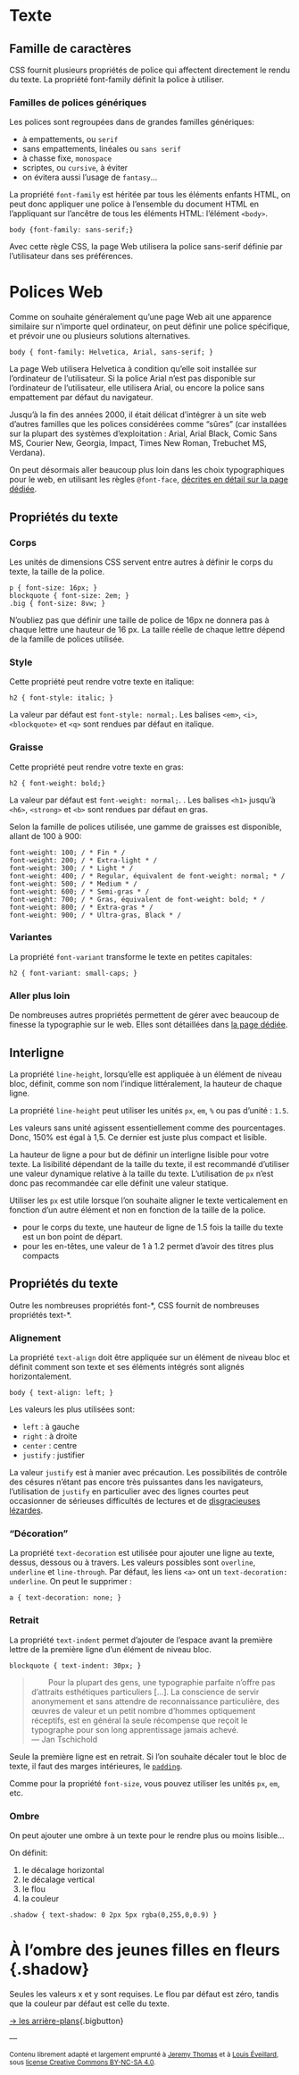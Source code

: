 # Texte

## Famille de caractères

CSS fournit plusieurs propriétés de police qui affectent directement le rendu du texte. La propriété font-family définit la police à utiliser.

### Familles de polices génériques

Les polices sont regroupées dans de grandes familles génériques:

- à empattements, ou `serif`
- sans empattements, linéales ou `sans serif`
- à chasse fixe, `monospace`
- scriptes, ou `cursive`, à éviter
- on évitera aussi l’usage de `fantasy`…

La propriété `font-family` est héritée par tous les éléments enfants HTML, on peut donc appliquer une police à l’ensemble du document HTML en l’appliquant sur l’ancêtre de tous les éléments HTML: l’élément `<body>`.

```
body {font-family: sans-serif;}
```

Avec cette règle CSS, la page Web utilisera la police sans-serif définie par l’utilisateur dans ses préférences.

# Polices Web

Comme on souhaite généralement qu’une page Web ait une apparence similaire sur n’importe quel ordinateur, on peut définir une police spécifique, et prévoir une ou plusieurs solutions alternatives.
```
body { font-family: Helvetica, Arial, sans-serif; }
```
La page Web utilisera Helvetica à condition qu’elle soit installée sur l’ordinateur de l’utilisateur. Si la police Arial n’est pas disponible sur l’ordinateur de l’utilisateur, elle utilisera Arial, ou encore la police sans empattement par défaut du navigateur.

Jusqu’à la fin des années 2000, il était délicat d’intégrer à un site web d’autres familles que les polices considérées comme “sûres” (car installées sur la plupart des systèmes d’exploitation : Arial, Arial Black, Comic Sans MS, Courier New, Georgia, Impact, Times New Roman, Trebuchet MS, Verdana).

On peut désormais aller beaucoup plus loin dans les choix typographiques pour le web, en utilisant les règles `@font-face`, [décrites en détail sur la page dédiée](../../typo/).


## Propriétés du texte

### Corps

Les unités de dimensions CSS servent entre autres à définir le corps du texte, la taille de la police.
```
p { font-size: 16px; }
blockquote { font-size: 2em; }
.big { font-size: 8vw; }
```
N’oubliez pas que définir une taille de police de 16px ne donnera pas à chaque lettre une hauteur de 16 px. La taille réelle de chaque lettre dépend de la famille de polices utilisée.

### Style

Cette propriété peut rendre votre texte en italique:
```
h2 { font-style: italic; }
```
La valeur par défaut est `font-style: normal;`. Les balises `<em>`, `<i>`, `<blockquote>` et `<q>` sont rendues par défaut en italique.

### Graisse

Cette propriété peut rendre votre texte en gras:
```
h2 { font-weight: bold;}
```
La valeur par défaut est `font-weight: normal;`. . Les balises `<h1>` jusqu’à `<h6>`, `<strong>` et `<b>` sont rendues par défaut en gras.

Selon la famille de polices utilisée, une gamme de graisses est disponible, allant de 100 à 900:

```
font-weight: 100; / * Fin * /
font-weight: 200; / * Extra-light * /
font-weight: 300; / * Light * /
font-weight: 400; / * Regular, équivalent de font-weight: normal; * /
font-weight: 500; / * Medium * /
font-weight: 600; / * Semi-gras * /
font-weight: 700; / * Gras, équivalent de font-weight: bold; * /
font-weight: 800; / * Extra-gras * /
font-weight: 900; / * Ultra-gras, Black * /
```


### Variantes

La propriété `font-variant` transforme le texte en petites capitales:
```
h2 { font-variant: small-caps; }
```

### Aller plus loin

De nombreuses autres propriétés permettent de gérer avec beaucoup de finesse la typographie sur le web.
Elles sont détaillées dans [la page dédiée](../../typo/).

## Interligne

La propriété `line-height`, lorsqu’elle est appliquée à un élément de niveau bloc, définit, comme son nom l’indique littéralement, la hauteur de chaque ligne.

La propriété `line-height` peut utiliser les unités `px`, `em`, `%` ou pas d’unité : `1.5`.

Les valeurs sans unité agissent essentiellement comme des pourcentages. Donc, 150% est égal à 1,5. Ce dernier est juste plus compact et lisible.

La hauteur de ligne a pour but de définir un interligne lisible pour votre texte. La lisibilité dépendant de la taille du texte, il est recommandé d’utiliser une valeur dynamique relative à la taille du texte. L’utilisation de `px` n’est donc pas recommandée car elle définit une valeur statique.

Utiliser les `px` est utile lorsque l’on souhaite aligner le texte verticalement en fonction d’un autre élément et non en fonction de la taille de la police.

- pour le corps du texte, une hauteur de ligne de 1.5 fois la taille du texte est un bon point de départ.
- pour les en-têtes, une valeur de 1 à 1.2 permet d’avoir des titres plus compacts

## Propriétés du texte

Outre les nombreuses propriétés font-\*, CSS fournit de nombreuses propriétés text-\*.

### Alignement

La propriété `text-align` doit être appliquée sur un élément de niveau bloc et définit comment son texte et ses éléments intégrés sont alignés horizontalement.
```
body { text-align: left; }
```
Les valeurs les plus utilisées sont:

- `left` : à gauche
- `right` : à droite
- `center` : centre
- `justify` : justifier

La valeur `justify` est à manier avec précaution. Les possibilités de contrôle des césures n’étant pas encore très puissantes dans les navigateurs, l’utilisation de `justify` en particulier avec des lignes courtes peut occasionner de sérieuses difficultés de lectures et de [disgracieuses lézardes](https://fr.wikipedia.org/wiki/L%C3%A9zarde_(imprimerie)).


### “Décoration”

La propriété `text-decoration` est utilisée pour ajouter une ligne au texte, dessus, dessous ou à travers. Les valeurs possibles sont `overline`, `underline` et `line-through`. Par défaut, les liens `<a>` ont un `text-decoration: underline`.  On peut le supprimer :
```
a { text-decoration: none; }
```
### Retrait

La propriété `text-indent` permet d’ajouter de l’espace avant la première lettre de la première ligne d’un élément de niveau bloc.

```
blockquote { text-indent: 30px; }
```
<style>
blockquote { text-indent: 30px; }
.shadow { text-shadow: 0 2px 5px rgba(0,255,0,0.9) }
</style>
> Pour la plupart des gens, une typographie parfaite n’offre pas d’attraits esthétiques particuliers […]. La conscience de servir anonymement et sans attendre de reconnaissance particulière, des œuvres de valeur et un petit nombre d’hommes optiquement réceptifs, est en général la seule récompense que reçoit le typographe pour son long apprentissage jamais achevé.  
    — Jan Tschichold

Seule la première ligne est en retrait. Si l’on souhaite décaler tout le bloc de texte, il faut des marges intérieures, le [`padding`](../box/#padding).

Comme pour la propriété `font-size`, vous pouvez utiliser les unités `px`, `em`, etc.

### Ombre

On peut ajouter une ombre à un texte pour le rendre plus ou moins lisible…

On définit:

1. le décalage horizontal
2. le décalage vertical
3. le flou
4. la couleur

```
.shadow { text-shadow: 0 2px 5px rgba(0,255,0,0.9) }
```

# À l’ombre des jeunes filles en fleurs {.shadow}

Seules les valeurs x et y sont requises. Le flou par défaut est zéro, tandis que la couleur par défaut est celle du texte.

[→ les arrière-plans](../background/){.bigbutton}

—

<small>Contenu librement adapté et largement emprunté à [Jeremy Thomas](https://marksheet.io) et à [Louis Éveillard](http://pca.louiseveillard.com/),  sous [license Creative Commons BY-NC-SA 4.0](https://creativecommons.org/licenses/by-nc-sa/4.0/). </small>
